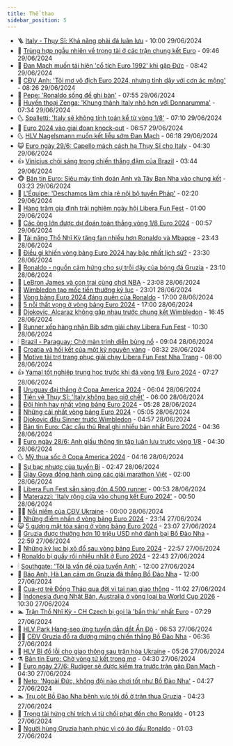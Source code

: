 ```yaml
---
title: Thể thao
sidebar_position: 5
---
```


<!-- vnexpress-the-thao:START -->
- 🪜 [Italy - Thụy Sĩ: Khả năng phải đá luân lưu](https://vnexpress.net/italy-thuy-si-kha-nang-phai-da-luan-luu-4764208.html) - 10:00 29/06/2024
- 🦩 [Trùng hợp ngẫu nhiên về trọng tài ở các trận chung kết Euro](https://vnexpress.net/trung-hop-ngau-nhien-ve-trong-tai-o-cac-tran-chung-ket-euro-4764216.html) - 09:46 29/06/2024
- 🧰 [Đan Mạch muốn tái hiện &#39;cổ tích Euro 1992&#39; khi gặp Đức](https://vnexpress.net/dan-mach-muon-tai-hien-co-tich-euro-1992-khi-gap-duc-4764203.html) - 08:42 29/06/2024
- 🤗 [CĐV Anh: &#39;Tôi mơ vô địch Euro 2024, nhưng tỉnh dậy với cơn ác mộng&#39;](https://vnexpress.net/cdv-anh-toi-mo-vo-dich-euro-2024-nhung-tinh-day-voi-con-ac-mong-4764201.html) - 08:26 29/06/2024
- 🥳 [Pepe: &#39;Ronaldo sống để ghi bàn&#39;](https://vnexpress.net/pepe-ronaldo-song-de-ghi-ban-4764186.html) - 07:55 29/06/2024
- 🦣 [Huyền thoại Zenga: &#39;Khung thành Italy nhỏ hơn với Donnarumma&#39;](https://vnexpress.net/huyen-thoai-zenga-khung-thanh-italy-nho-hon-voi-donnarumma-4764181.html) - 07:34 29/06/2024
- 🌜 [Spalletti: &#39;Italy sẽ không tính toán kể từ vòng 1/8&#39;](https://vnexpress.net/spalletti-italy-se-khong-tinh-toan-ke-tu-vong-1-8-4764145.html) - 07:10 29/06/2024
- 🫶 [Euro 2024 vào giai đoạn knock-out](https://vnexpress.net/euro-2024-vao-giai-doan-knock-out-4764127.html) - 06:57 29/06/2024
- 🌜 [HLV Nagelsmann muốn kết liễu sớm Đan Mạch](https://vnexpress.net/hlv-nagelsmann-muon-ket-lieu-som-dan-mach-4764157.html) - 06:18 29/06/2024
- 😺 [Euro ngày 29/6: Capello mách cách hạ Thụy Sĩ cho Italy](https://vnexpress.net/euro-ngay-29-6-4764125.html) - 04:30 29/06/2024
- 👍 [Vinicius chói sáng trong chiến thắng đậm của Brazil](https://vnexpress.net/vinicius-choi-sang-trong-chien-thang-dam-cua-brazil-4764079.html) - 03:44 29/06/2024
- 🐵 [Bản tin Euro: Siêu máy tính đoán Anh và Tây Ban Nha vào chung kết](https://vnexpress.net/ban-tin-euro-sieu-may-tinh-doan-anh-va-tay-ban-nha-vao-chung-ket-4764099.html) - 03:23 29/06/2024
- 💫 [L&#39;Équipe: &#39;Deschamps làm chia rẽ nội bộ tuyển Pháp&#39;](https://vnexpress.net/l-equipe-deschamps-lam-chia-re-noi-bo-tuyen-phap-4764078.html) - 02:20 29/06/2024
- 🦆 [Hàng trăm gia đình trải nghiệm ngày hội Libera Fun Fest](https://vnexpress.net/hang-tram-gia-dinh-trai-nghiem-ngay-hoi-libera-fun-fest-4763758.html) - 01:00 29/06/2024
- 🙉 [Các ông lớn được dự đoán toàn thắng vòng 1/8 Euro 2024](https://vnexpress.net/cac-ong-lon-duoc-du-doan-toan-thang-vong-1-8-euro-2024-4764037.html) - 00:57 29/06/2024
- 📝 [Tài năng Thổ Nhĩ Kỳ tăng fan nhiều hơn Ronaldo và Mbappe](https://vnexpress.net/tai-nang-tho-nhi-ky-tang-fan-nhieu-hon-ronaldo-va-mbappe-4764019.html) - 23:43 28/06/2024
- 💯 [Điều gì khiến vòng bảng Euro 2024 hay bậc nhất lịch sử?](https://vnexpress.net/dieu-gi-khien-vong-bang-euro-2024-hay-bac-nhat-lich-su-4764017.html) - 23:30 28/06/2024
- 🌈 [Ronaldo - nguồn cảm hứng cho sự trỗi dậy của bóng đá Gruzia](https://vnexpress.net/ronaldo-nguon-cam-hung-cho-su-troi-day-cua-bong-da-gruzia-4763920.html) - 23:10 28/06/2024
- 🦩 [LeBron James và con trai cùng chơi NBA](https://vnexpress.net/lebron-james-va-con-trai-cung-choi-nba-4764014.html) - 23:08 28/06/2024
- 🐲 [Wimbledon tạo mốc tiền thưởng kỷ lục](https://vnexpress.net/wimbledon-tao-moc-tien-thuong-ky-luc-4764010.html) - 23:01 28/06/2024
- 🌁 [Vòng bảng Euro 2024 đáng quên của Ronaldo](https://vnexpress.net/vong-bang-euro-2024-dang-quen-cua-ronaldo-4763754.html) - 17:00 28/06/2024
- 💯 [5 nỗi thất vọng ở vòng bảng Euro 2024](https://vnexpress.net/5-noi-that-vong-o-vong-bang-euro-2024-4763572.html) - 17:00 28/06/2024
- 🌝 [Djokovic, Alcaraz không gặp nhau trước chung kết Wimbledon](https://vnexpress.net/djokovic-alcaraz-khong-gap-nhau-truoc-chung-ket-wimbledon-4764003.html) - 16:45 28/06/2024
- 🤖 [Runner xếp hàng nhận Bib sớm giải chạy Libera Fun Fest](https://vnexpress.net/runner-xep-hang-nhan-bib-som-giai-chay-libera-fun-fest-4763721.html) - 10:30 28/06/2024
- 🕯 [Brazil - Paraguay: Chờ màn trình diễn bùng nổ](https://vnexpress.net/brazil-paraguay-cho-man-trinh-dien-bung-no-4763907.html) - 09:04 28/06/2024
- 🧰 [Croatia và hồi kết của một kỷ nguyên vàng](https://vnexpress.net/croatia-va-hoi-ket-cua-mot-ky-nguyen-vang-4763764.html) - 08:32 28/06/2024
- 🥳 [Motive tài trợ trang phục giải chạy Libera Fun Fest Nha Trang](https://vnexpress.net/motive-tai-tro-trang-phuc-giai-chay-libera-fun-fest-nha-trang-4764113.html) - 08:00 28/06/2024
- 👍 [Yamal tốt nghiệp trung học trước khi đá vòng 1/8 Euro 2024](https://vnexpress.net/yamal-tot-nghiep-trung-hoc-truoc-khi-da-vong-1-8-euro-2024-4763847.html) - 07:27 28/06/2024
- 💪 [Uruguay đại thắng ở Copa America 2024](https://vnexpress.net/uruguay-dai-thang-o-copa-america-2024-4763794.html) - 06:04 28/06/2024
- 👹 [Tiền vệ Thụy Sĩ: &#39;Italy không bao giờ chết&#39;](https://vnexpress.net/tien-ve-thuy-si-italy-khong-bao-gio-chet-4763698.html) - 06:00 28/06/2024
- 🧰 [Đội hình hay nhất vòng bảng Euro 2024](https://vnexpress.net/doi-hinh-hay-nhat-vong-bang-euro-2024-4763792.html) - 05:28 28/06/2024
- 🚀 [Những cái nhất vòng bảng Euro 2024](https://vnexpress.net/nhung-cai-nhat-vong-bang-euro-2024-4763748.html) - 05:05 28/06/2024
- 🎃 [Djokovic đấu Sinner trước Wimbledon](https://vnexpress.net/djokovic-dau-sinner-truoc-wimbledon-4763776.html) - 04:57 28/06/2024
- 🧰 [Bản tin Euro: Các cầu thủ Real ghi nhiều bàn nhất Euro 2024](https://vnexpress.net/ban-tin-euro-cac-cau-thu-real-ghi-nhieu-ban-nhat-euro-2024-4763677.html) - 04:36 28/06/2024
- 👀 [Euro ngày 28/6: Anh giấu thông tin tập luân lưu trước vòng 1/8](https://vnexpress.net/tin-tuc-euro-ngay-28-6-4763737.html) - 04:30 28/06/2024
- 🌜 [Mỹ thua sốc ở Copa America 2024](https://vnexpress.net/my-thua-soc-o-copa-america-2024-4763769.html) - 04:16 28/06/2024
- 🫶 [Sự bạc nhược của tuyển Bỉ](https://vnexpress.net/su-bac-nhuoc-cua-tuyen-bi-4763679.html) - 02:47 28/06/2024
- 🦄 [Giày Goya đồng hành cùng các giải marathon Việt](https://vnexpress.net/giay-goya-dong-hanh-cung-cac-giai-marathon-viet-4762702.html) - 02:00 28/06/2024
- 🥳 [Libera Fun Fest sẵn sàng đón 4.500 runner](https://vnexpress.net/libera-fun-fest-san-sang-don-4-500-runner-4762924.html) - 00:53 28/06/2024
- 🐲 [Materazzi: &#39;Italy rộng cửa vào chung kết Euro 2024&#39;](https://vnexpress.net/materazzi-italy-rong-cua-vao-chung-ket-euro-2024-4763601.html) - 00:50 28/06/2024
- 🧑‍🏫 [Nỗi niềm của CĐV Ukraine](https://vnexpress.net/noi-niem-cua-cdv-ukraine-4763584.html) - 00:00 28/06/2024
- 🤔 [Những điểm nhấn ở vòng bảng Euro 2024](https://vnexpress.net/nhung-diem-nhan-o-vong-bang-euro-2024-4763377.html) - 23:14 27/06/2024
- 😺 [5 gương mặt tỏa sáng ở vòng bảng Euro 2024](https://vnexpress.net/5-guong-mat-toa-sang-o-vong-bang-euro-2024-4763559.html) - 23:07 27/06/2024
- 💪 [Gruzia được thưởng hơn 10 triệu USD nhờ đánh bại Bồ Đào Nha](https://vnexpress.net/gruzia-duoc-thuong-hon-10-trieu-usd-nho-danh-bai-bo-dao-nha-4763580.html) - 22:59 27/06/2024
- 💼 [Những kỷ lục bị xô đổ sau vòng bảng Euro 2024](https://vnexpress.net/nhung-ky-luc-bi-xo-do-sau-vong-bang-euro-2024-4763528.html) - 22:57 27/06/2024
- 🕴 [Ronaldo bị quấy rối nhiều nhất ở Euro 2024](https://vnexpress.net/ronaldo-bi-quay-roi-nhieu-nhat-o-euro-2024-4763574.html) - 22:43 27/06/2024
- 🕯 [Southgate: &#39;Tôi là vấn đề của tuyển Anh&#39;](https://vnexpress.net/southgate-toi-la-van-de-cua-tuyen-anh-4763471.html) - 12:00 27/06/2024
- 📝 [Báo Anh, Hà Lan cảm ơn Gruzia đã thắng Bồ Đào Nha](https://vnexpress.net/bao-anh-ha-lan-cam-on-gruzia-da-thang-bo-dao-nha-4763403.html) - 12:00 27/06/2024
- 🧐 [Cua-rơ trẻ Đồng Tháp qua đời vì tai nạn giao thông](https://vnexpress.net/cua-ro-tre-dong-thap-qua-doi-vi-tai-nan-giao-thong-4763504.html) - 11:02 27/06/2024
- 🙉 [Indonesia đụng Nhật Bản, Australia ở vòng loại ba World Cup 2026](https://vnexpress.net/indonesia-dung-nhat-ban-australia-o-vong-loai-ba-world-cup-2026-4763496.html) - 10:30 27/06/2024
- 🏊 [Trận Thổ Nhĩ Kỳ - CH Czech bị gọi là &#39;bẩn thỉu&#39; nhất Euro](https://vnexpress.net/tran-tho-nhi-ky-ch-czech-bi-goi-la-ban-thiu-nhat-euro-4763365.html) - 07:29 27/06/2024
- 🌊 [HLV Park Hang-seo ứng tuyển dẫn dắt Ấn Độ](https://vnexpress.net/hlv-park-hang-seo-ung-tuyen-dan-dat-an-do-4763391.html) - 06:53 27/06/2024
- 👨‍🏫 [CĐV Gruzia đổ ra đường mừng chiến thắng Bồ Đào Nha](https://vnexpress.net/cdv-gruzia-do-ra-duong-mung-chien-thang-bo-dao-nha-4762630.html) - 06:36 27/06/2024
- 🥷 [HLV Bỉ đổ lỗi cho giao thông sau trận hòa Ukraine](https://vnexpress.net/hlv-bi-do-loi-cho-giao-thong-sau-tran-hoa-ukraine-4762900.html) - 05:26 27/06/2024
- ⚗️ [Bản tin Euro: Chờ vòng tứ kết trong mơ](https://vnexpress.net/ban-tin-euro-cho-vong-tu-ket-trong-mo-4763331.html) - 04:30 27/06/2024
- 🌮 [Euro ngày 27/6: Rudiger sẽ được kiểm tra trước trận gặp Đan Mạch](https://vnexpress.net/ban-tin-euro-ngay-27-6-4763304.html) - 04:30 27/06/2024
- 🤩 [Neto: &#39;Ngoài Đức, không đội nào chơi tốt như Bồ Đào Nha&#39;](https://vnexpress.net/neto-ngoai-duc-khong-doi-nao-choi-tot-nhu-bo-dao-nha-4763171.html) - 04:27 27/06/2024
- 🏊 [Trụ cột Bồ Đào Nha bênh vực tội đồ ở trận thua Gruzia](https://vnexpress.net/tru-cot-bo-dao-nha-benh-vuc-toi-do-o-tran-thua-gruzia-4763328.html) - 04:23 27/06/2024
- 🐎 [Trọng tài hứng chỉ trích vì từ chối phạt đền cho Ronaldo](https://vnexpress.net/trong-tai-hung-chi-trich-vi-tu-choi-phat-den-cho-ronaldo-4763147.html) - 01:23 27/06/2024
- 💫 [Người hùng Gruzia hạnh phúc vì có áo đấu Ronaldo](https://vnexpress.net/nguoi-hung-gruzia-hanh-phuc-vi-co-ao-dau-ronaldo-4763173.html) - 01:03 27/06/2024<!-- vnexpress-the-thao:END -->
